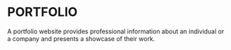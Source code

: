 # PORTFOLIO
A portfolio website provides professional information about an individual or a company and presents a showcase of their work.
